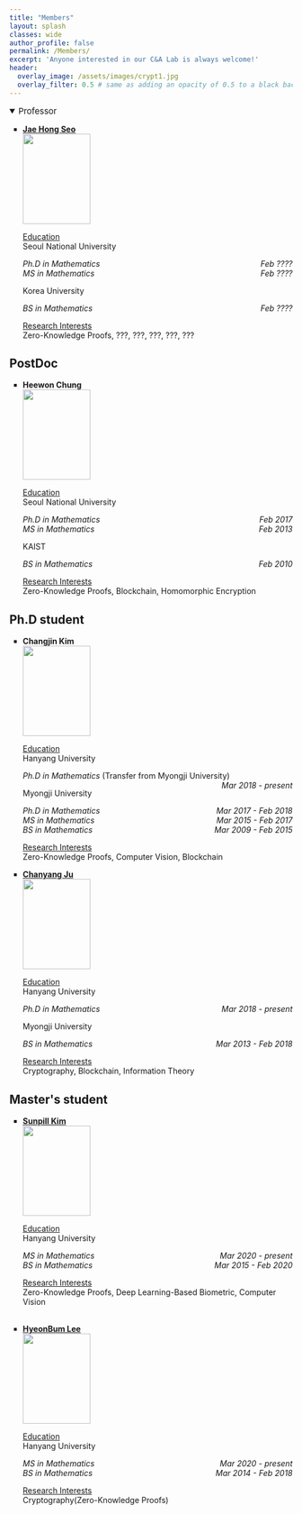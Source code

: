 ```yaml
---
title: "Members"
layout: splash
classes: wide
author_profile: false
permalink: /Members/
excerpt: 'Anyone interested in our C&A Lab is always welcome!'
header:
  overlay_image: /assets/images/crypt1.jpg
  overlay_filter: 0.5 # same as adding an opacity of 0.5 to a black background
---
```




<details open>
    <summary style="font-size:15px";>
        Professor
    </summary>
    <ul type="square">
        <li><p style="text-align:left;"><A href="https://sites.google.com/site/jhsbhs/"><b sytle="font-size:120%;">Jae Hong Seo</b></A>
            <br>
            <img src="{{ site.url }}{{ site.baseurl }}/assets/images/jaehong.jpg" alt="" height="160" width="120">
            </p>
            <u>Education</u>
            <br>
            Seoul National University
            <br>
            <i><p style="text-align:left;">Ph.D in Mathematics<span style="float:right;">Feb ????</span><br>
                <span style="text-align:left;">MS in Mathematics</span><span style="float:right;">Feb ????</span></p></i>
            Korea University
            <br>
            <i><p style="text-align:left;">BS in Mathematics<span style="float:right;">Feb ????</span></p></i>
            <u>Research Interests</u>
            <br>
            Zero-Knowledge Proofs, ???, ???, ???, ???, ???
        </li>
    </ul>
</details>

## PostDoc

<ul type="square">
    <li><p style="text-align:left;"><b sytle="font-size:120%;">Heewon Chung</b>
    <br>
    <img src="{{ site.url }}{{ site.baseurl }}/assets/images/Heewon.jpg" alt="" height="160" width="120">
    </p>
    <u>Education</u>
    <br>
    Seoul National University
    <br>
    <i><p style="text-align:left;">Ph.D in Mathematics<span style="float:right;">Feb 2017</span><br>
        <span style="text-align:left;">MS in Mathematics</span><span style="float:right;">Feb 2013</span></p></i>
    KAIST
    <br>
    <i><p style="text-align:left;">BS in Mathematics<span style="float:right;">Feb 2010</span></p></i>
    <u>Research Interests</u>
    <br>
    Zero-Knowledge Proofs, Blockchain, Homomorphic Encryption
    </li>
</ul>

## Ph.D student

<ul type="square">
    <li><p style="text-align:left;"><b sytle="font-size:120%;">Changjin Kim</b>
    <br>
    <img src="{{ site.url }}{{ site.baseurl }}/assets/images/Changjin.jpg" alt="" height="160" width="120">
    </p>
    <u>Education</u>
    <br>
    Hanyang University
    <br>
    <p style="text-align:left;"><i>Ph.D in Mathematics</i> (Transfer from Myongji University)<span style="float:right;"><i>Mar 2018 - present</i></span><br>
        </p>
    Myongji University
    <br>
    <i><p style="text-align:left;">Ph.D in Mathematics<span style="float:right;">Mar 2017 - Feb 2018</span><br>
        <span style="text-align:left;">MS in Mathematics</span><span style="float:right;">Mar 2015 - Feb 2017</span><br>
        <span style="text-align:left;">BS in Mathematics</span><span style="float:right;">Mar 2009 - Feb 2015</span></p></i>
    <u>Research Interests</u>
    <br>
    Zero-Knowledge Proofs, Computer Vision, Blockchain
    </li>
    <li><p style="text-align:left;"><A href="https://chanyangju.github.io"><b sytle="font-size:120%;">Chanyang Ju</b></A>
    <br>
    <img src="{{ site.url }}{{ site.baseurl }}/assets/images/Chanyang.jpg" alt="" height="160" width="120">
    </p>
    <u>Education</u>
    <br>
    Hanyang University
    <br>
    <i><p style="text-align:left;">Ph.D in Mathematics<span style="float:right;">Mar 2018 - present</span><br>
        </p></i>
    Myongji University
    <br>
    <i><p style="text-align:left;">BS in Mathematics<span style="float:right;"> Mar 2013 - Feb 2018</span></p></i>
    <u>Research Interests</u>
    <br>
    Cryptography, Blockchain, Information Theory
    </li>
</ul>

## Master's student

<ul type="square">
    <li><p style="text-align:left;"><A href="https://sunpill.github.io"><b sytle="font-size:120%;">Sunpill Kim</b></A>
    <br>
    <img src="{{ site.url }}{{ site.baseurl }}/assets/images/Sunpill.jpg" alt="" height="160" width="120">
    </p>
    <u>Education</u>
    <br>
    Hanyang University
    <br>
    <i><p style="text-align:left;">MS in Mathematics<span style="float:right;">Mar 2020 - present</span><br>
        <span style="text-align:left;">BS in Mathematics</span><span style="float:right;"> Mar 2015 - Feb 2020</span></p></i>
    <u>Research Interests</u>
    <br>
    Zero-Knowledge Proofs, Deep Learning-Based Biometric, Computer Vision
</li>   
<br>
    <li><p style="text-align:left;"><A href="https://hyeonbumlee.github.io"><b sytle="font-size:120%;">HyeonBum Lee</b></A>
    <br>
    <img src="{{ site.url }}{{ site.baseurl }}/assets/images/Hyeonbum.jpg" alt="" height="160" width="120">
    </p>
    <u>Education</u>
    <br>
    Hanyang University
    <br>
    <i><p style="text-align:left;">MS in Mathematics<span style="float:right;">Mar 2020 - present</span><br>
        <span style="text-align:left;">BS in Mathematics</span><span style="float:right;"> Mar 2014 - Feb 2018</span></p></i>
    <u>Research Interests</u>
    <br>
    Cryptography(Zero-Knowledge Proofs)
    </li>
</ul>